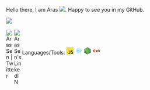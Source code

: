Hello there, I am Aras <img src="https://media.giphy.com/media/hvRJCLFzcasrR4ia7z/giphy.gif" width="25px">. Happy to see you in my GitHub.

<a href="https://twitter.com/codecygen" ><img src="https://img.shields.io/twitter/follow/codecygen.svg?style=social" /> </a>

<a href="https://twitter.com/codecygen">
  <img align="left" alt="Aras Sen | Twitter" width="22px" src="https://raw.githubusercontent.com/peterthehan/peterthehan/master/assets/twitter.svg" />
</a>
<a href="https://www.linkedin.com/in/vahit-aras-sen-71a4229b/">
  <img align="left" alt="Aras Sen's LinkedIN" width="22px" src="https://raw.githubusercontent.com/peterthehan/peterthehan/master/assets/linkedin.svg" />
</a>

<br>
<br>

Languages/Tools:
<code><img height="20" src="https://raw.githubusercontent.com/github/explore/80688e429a7d4ef2fca1e82350fe8e3517d3494d/topics/javascript/javascript.png"></code>
<code><img height="20" src="https://raw.githubusercontent.com/github/explore/80688e429a7d4ef2fca1e82350fe8e3517d3494d/topics/react/react.png"></code>
<code><img height="20" src="https://raw.githubusercontent.com/github/explore/80688e429a7d4ef2fca1e82350fe8e3517d3494d/topics/nodejs/nodejs.png"></code>
<code><img height="20" src="https://raw.githubusercontent.com/github/explore/80688e429a7d4ef2fca1e82350fe8e3517d3494d/topics/git/git.png"></code>
